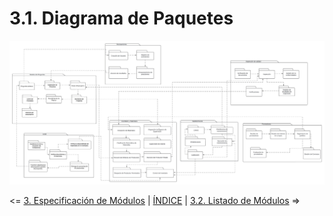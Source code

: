 # 3.1. Diagrama de Paquetes

![Diagrama_de_paquetes](Diagrama_paquetes.jpeg)

<= [3. Especificación de Módulos](../3.md) | [ÍNDICE](../../README.md) | [3.2. Listado de Módulos](../3.2/3.2.md) =>